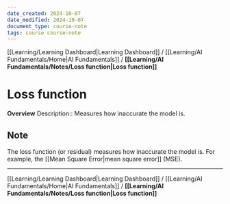 ```yaml
---
date_created: 2024-10-07
date_modified: 2024-10-07
document_type: course-note
tags: course course-note
---
```

[[Learning/Learning Dashboard|Learning Dashboard]] / [[Learning/AI Fundamentals/Home|AI Fundamentals]] / **[[Learning/AI Fundamentals/Notes/Loss function|Loss function]]**
# Loss function
**Overview**
Description:: Measures how inaccurate the model is.

## Note

The loss function (or residual) measures how inaccurate the model is. For example, the [[Mean Square Error|mean square error]] (MSE).

---
[[Learning/Learning Dashboard|Learning Dashboard]] / [[Learning/AI Fundamentals/Home|AI Fundamentals]] / **[[Learning/AI Fundamentals/Notes/Loss function|Loss function]]**